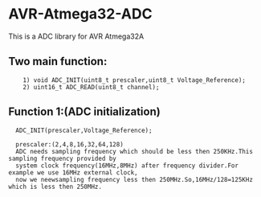 # AVR-Atmega32-ADC
This is a ADC library for AVR Atmega32A



## Two main function:
        1) void ADC_INIT(uint8_t prescaler,uint8_t Voltage_Reference); 
        2) uint16_t ADC_READ(uint8_t channel);

## Function 1:(ADC initialization)
      ADC_INIT(prescaler,Voltage_Reference); 
     
      prescaler:(2,4,8,16,32,64,128)
      ADC needs sampling frequency which should be less then 250KHz.This sampling frequency provided by
      system clock frequency(16MHz,8MHz) after frequency divider.For example we use 16MHz external clock,
      now we neewsampling frequency less then 250MHz.So,16MHz/128=125KHz which is less then 250MHz.
      
